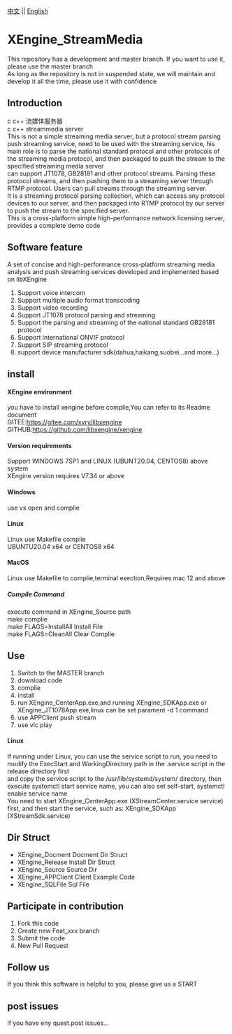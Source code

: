 [中文](README.md) ||  [English](README.en.md)  
# XEngine_StreamMedia
This repository has a development and master branch. If you want to use it, please use the master branch  
As long as the repository is not in suspended state, we will maintain and develop it all the time, please use it with confidence  

## Introduction
c c++ 流媒体服务器  
c c++ streammedia server  
This is not a simple streaming media server, but a protocol stream parsing push streaming service, need to be used with the streaming service, his main role is to parse the national standard protocol and other protocols of the streaming media protocol, and then packaged to push the stream to the specified streaming media server  
can support JT1078, GB28181 and other protocol streams. Parsing these protocol streams, and then pushing them to a streaming server through RTMP protocol. Users can pull streams through the streaming server.  
It is a streaming protocol parsing collection, which can access any protocol devices to our server, and then packaged into RTMP protocol by our server to push the stream to the specified server.  
This is a cross-platform simple high-performance network licensing server, provides a complete demo code  

## Software feature
A set of concise and high-performance cross-platform streaming media analysis and push streaming services developed and implemented based on libXEngine  
1. Support voice intercom
2. Support multiple audio format transcoding
3. Support video recording
4. Support JT1078 protocol parsing and streaming
5. Support the parsing and streaming of the national standard GB28181 protocol
6. Support international ONVIF protocol
7. Support SIP streaming protocol
8. support device manufacturer sdk(dahua,haikang,suobei...and more...)

## install

#### XEngine environment
you have to install xengine before complie,You can refer to its Readme document  
GITEE:https://gitee.com/xyry/libxengine  
GITHUB:https://github.com/libxengine/xengine  

#### Version requirements
Support WINDOWS 7SP1 and LINUX (UBUNT20.04, CENTOS8) above system  
XEngine version requires V7.34 or above  

#### Windows
use vs open and complie  

#### Linux
Linux use Makefile complie  
UBUNTU20.04 x64 or CENTOS8 x64  

#### MacOS
Linux use Makefile to complie,terminal exection,Requires mac 12 and above 

##### Compile Command
execute command in XEngine_Source path   
make complie  
make FLAGS=InstallAll Install File  
make FLAGS=CleanAll Clear Complie  

## Use

1.  Switch to the MASTER branch
2.  download code
3.  complie
4.  install
5.  run XEngine_CenterApp.exe,and running XEngine_SDKApp.exe or XEngine_JT1078App.exe,linux can be set parament -d 1 command
6.  use APPClient push stream
7.  use vlc play

#### Linux
If running under Linux, you can use the service script to run, you need to modify the ExecStart and WorkingDirectory path in the .service script in the release directory first  
and copy the service script to the /usr/lib/systemd/system/ directory, then execute systemctl start service name, you can also set self-start, systemctl enable service name  
You need to start XEngine_CenterApp.exe (XStreamCenter.service service) first, and then start the service, such as: XEngine_SDKApp (XStreamSdk.service)  

## Dir Struct
- XEngine_Docment Docment Dir Struct
- XEngine_Release Install Dir Struct
- XEngine_Source Source Dir
- XEngine_APPClient Client Example Code
- XEngine_SQLFile Sql File

## Participate in contribution

1.  Fork this code
2.  Create new Feat_xxx branch
3.  Submit the code
4.  New Pull Request

## Follow us
If you think this software is helpful to you, please give us a START

## post issues

if you have eny quest.post issues...